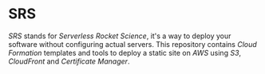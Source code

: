 # SRS

*SRS* stands for *Serverless Rocket Science*, it's a way to deploy your software without configuring actual servers. This repository contains *Cloud Formation* templates and tools to deploy a static site on *AWS* using *S3*, *CloudFront* and *Certificate Manager*.
